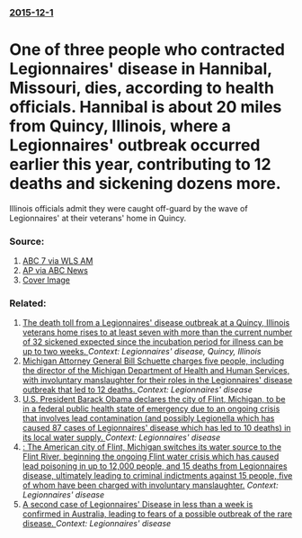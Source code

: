 ### [2015-12-1](/news/2015/12/1/index.md)

# One of three people who contracted Legionnaires' disease in Hannibal, Missouri, dies, according to health officials. Hannibal is about 20 miles from Quincy, Illinois, where a Legionnaires' outbreak occurred earlier this year, contributing to 12 deaths and sickening dozens more. 

Illinois officials admit they were caught off-guard by the wave of Legionnaires&#39; at their veterans&#39; home in Quincy.


### Source:

1. [ABC 7 via WLS AM](http://abc7chicago.com/health/quincy-legionnaires-outbreak-caught-state-officials-off-guard/991512/)
2. [AP via ABC News](http://abcnews.go.com/US/wireStory/legionnaires-disease-bacteria-found-hotel-guest-died-35513533)
2. [Cover Image](http://cdn.abclocal.go.com/content/wls/images/cms/automation/vod/991528_1280x720.jpg)

### Related:

1. [The death toll from a Legionnaires' disease outbreak at a Quincy, Illinois veterans home rises to at least seven with more than the current number of 32 sickened expected since the incubation period for illness can be up to two weeks. ](/news/2015/09/1/the-death-toll-from-a-legionnaires-disease-outbreak-at-a-quincy-illinois-veterans-home-rises-to-at-least-seven-with-more-than-the-current.md) _Context: Legionnaires' disease, Quincy, Illinois_
2. [Michigan Attorney General Bill Schuette charges five people, including the director of the Michigan Department of Health and Human Services, with involuntary manslaughter for their roles in the Legionnaires' disease outbreak that led to 12 deaths. ](/news/2017/06/14/michigan-attorney-general-bill-schuette-charges-five-people-including-the-director-of-the-michigan-department-of-health-and-human-services.md) _Context: Legionnaires' disease_
3. [U.S. President Barack Obama declares the city of Flint, Michigan, to be in a federal public health state of emergency due to an ongoing crisis that involves lead contamination (and possibly Legionella which has caused 87 cases of Legionnaires' disease which has led to 10 deaths) in its local water supply. ](/news/2016/01/16/u-s-president-barack-obama-declares-the-city-of-flint-michigan-to-be-in-a-federal-public-health-state-of-emergency-due-to-an-ongoing-cris.md) _Context: Legionnaires' disease_
4. [: The American city of Flint, Michigan switches its water source to the Flint River, beginning the ongoing Flint water crisis which has caused lead poisoning in up to 12,000 people, and 15 deaths from Legionnaires disease, ultimately leading to criminal indictments against 15 people, five of whom have been charged with involuntary manslaughter.](/news/2014/04/21/the-american-city-of-flint-michigan-switches-its-water-source-to-the-flint-river-beginning-the-ongoing-flint-water-crisis-which-has-caus.md) _Context: Legionnaires' disease_
5. [A second case of Legionnaires' Disease in less than a week is confirmed in Australia, leading to fears of a possible outbreak of the rare disease. ](/news/2013/06/5/a-second-case-of-legionnaires-disease-in-less-than-a-week-is-confirmed-in-australia-leading-to-fears-of-a-possible-outbreak-of-the-rare-di.md) _Context: Legionnaires' disease_
